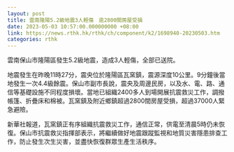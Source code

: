 ```yaml
---
layout: post
title: 雲南隆陽5.2級地震3人輕傷　逾2800間房屋受損
date: 2023-05-03 10:57:00.000000000 +08:00
link: https://news.rthk.hk/rthk/ch/component/k2/1698940-20230503.htm
categories: rthk
---
```


雲南保山市隆陽區發生5.2級地震，造成3人輕傷，全部已送院。

地震發生在昨晚11時27分，震央位於隆陽區瓦窯鎮，震源深度10公里。9分鐘後當地發生一次4.4級餘震。保山市副市長說，震央及周邊民房，以及水、電、路、通信等基礎設施不同程度損壞。當地已組織2400多人到場開展抗震救災工作，調撥帳篷、折疊床和棉被。瓦窯鎮及附近鄉鎮超過2800間房屋受損，超過37000人緊急避險。

新華社報道，瓦窯鎮正有序組織抗震救災工作，通信正常，供電至清晨5時仍未恢復。保山市抗震救災指揮部表示，將繼續做好地震跟蹤監視和地質災害隱患排查工作，防止發生次生災害，並盡快恢復群眾生產生活秩序。
